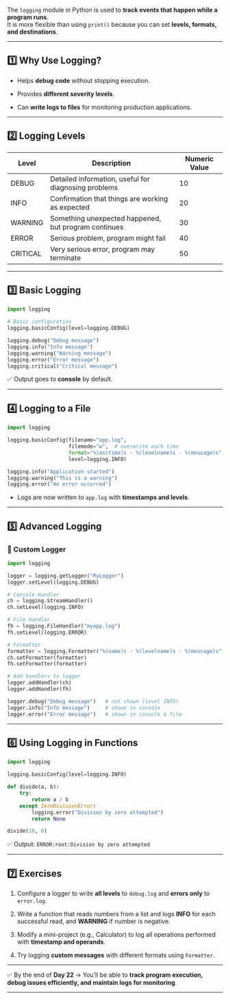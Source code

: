 
The `logging` module in Python is used to **track events that happen while a program runs**.  
It is more flexible than using `print()` because you can set **levels, formats, and destinations**.

---

## 1️⃣ Why Use Logging?

- Helps **debug code** without stopping execution.
    
- Provides **different severity levels**.
    
- Can **write logs to files** for monitoring production applications.
    

---

## 2️⃣ Logging Levels

|Level|Description|Numeric Value|
|---|---|---|
|DEBUG|Detailed information, useful for diagnosing problems|10|
|INFO|Confirmation that things are working as expected|20|
|WARNING|Something unexpected happened, but program continues|30|
|ERROR|Serious problem, program might fail|40|
|CRITICAL|Very serious error, program may terminate|50|

---

## 3️⃣ Basic Logging

```python
import logging

# Basic configuration
logging.basicConfig(level=logging.DEBUG)

logging.debug("Debug message")
logging.info("Info message")
logging.warning("Warning message")
logging.error("Error message")
logging.critical("Critical message")
```

✅ Output goes to **console** by default.

---

## 4️⃣ Logging to a File

```python
import logging

logging.basicConfig(filename="app.log",
                    filemode="w",  # overwrite each time
                    format="%(asctime)s - %(levelname)s - %(message)s",
                    level=logging.INFO)

logging.info("Application started")
logging.warning("This is a warning")
logging.error("An error occurred")
```

- Logs are now written to `app.log` with **timestamps and levels**.
    

---

## 5️⃣ Advanced Logging

### 🔹 Custom Logger

```python
import logging

logger = logging.getLogger("MyLogger")
logger.setLevel(logging.DEBUG)

# Console Handler
ch = logging.StreamHandler()
ch.setLevel(logging.INFO)

# File Handler
fh = logging.FileHandler("myapp.log")
fh.setLevel(logging.ERROR)

# Formatter
formatter = logging.Formatter("%(name)s - %(levelname)s - %(message)s")
ch.setFormatter(formatter)
fh.setFormatter(formatter)

# Add handlers to logger
logger.addHandler(ch)
logger.addHandler(fh)

logger.debug("Debug message")   # not shown (level INFO)
logger.info("Info message")     # shown in console
logger.error("Error message")   # shown in console & file
```

---

## 6️⃣ Using Logging in Functions

```python
import logging

logging.basicConfig(level=logging.INFO)

def divide(a, b):
    try:
        return a / b
    except ZeroDivisionError:
        logging.error("Division by zero attempted")
        return None

divide(10, 0)
```

✅ Output: `ERROR:root:Division by zero attempted`

---

## 7️⃣ Exercises

1. Configure a logger to write **all levels** to `debug.log` and **errors only** to `error.log`.
    
2. Write a function that reads numbers from a list and logs **INFO** for each successful read, and **WARNING** if number is negative.
    
3. Modify a mini-project (e.g., Calculator) to log all operations performed with **timestamp and operands**.
    
4. Try logging **custom messages** with different formats using `Formatter`.
    

---

✅ By the end of **Day 22** → You’ll be able to **track program execution, debug issues efficiently, and maintain logs for monitoring**.

---

